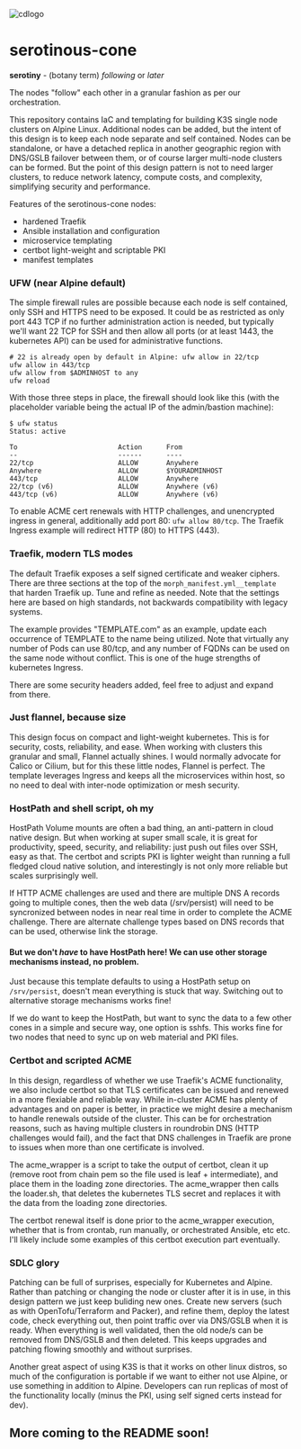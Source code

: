 ![cdlogo](https://carefuldata.com/images/cdlogo.png)

# serotinous-cone

<b>serotiny</b> - (botany term) <i>following</i> or <i>later</i>

The nodes "follow" each other in a granular fashion as per our orchestration. 

This repository contains IaC and templating for building K3S single node clusters on Alpine Linux.
Additional nodes can be added, but the intent of this design is to keep each node separate and self contained.
Nodes can be standalone, or have a detached replica in another geographic region with DNS/GSLB failover between them,
or of course larger multi-node clusters can be formed. But the point of this design pattern is not to need larger
clusters, to reduce network latency, compute costs, and complexity, simplifying security and performance.

Features of the serotinous-cone nodes:

- hardened Traefik
- Ansible installation and configuration
- microservice templating
- certbot light-weight and scriptable PKI
- manifest templates

### UFW (near Alpine default)

The simple firewall rules are possible because each node is self contained, only SSH and HTTPS need to be exposed. It could be as restricted as only port 443 TCP if no further administration action is needed, but typically we'll want 22 TCP for SSH and then allow all ports (or at least 1443, the kubernetes API) can be used for administrative functions. 

```
# 22 is already open by default in Alpine: ufw allow in 22/tcp
ufw allow in 443/tcp
ufw allow from $ADMINHOST to any
ufw reload
```

With those three steps in place, the firewall should look like this (with the placeholder variable being the actual IP of the admin/bastion machine):

```
$ ufw status
Status: active

To                         Action      From
--                         ------      ----
22/tcp                     ALLOW       Anywhere                  
Anywhere                   ALLOW       $YOURADMINHOST             
443/tcp                    ALLOW       Anywhere                  
22/tcp (v6)                ALLOW       Anywhere (v6)             
443/tcp (v6)               ALLOW       Anywhere (v6)          
```

To enable ACME cert renewals with HTTP challenges, and unencrypted ingress in general, additionally add port 80: `ufw allow 80/tcp`.
The Traefik Ingress example will redirect HTTP (80) to HTTPS (443).

### Traefik, modern TLS modes

The default Traefik exposes a self signed certificate and weaker ciphers. There are three sections at the top of the `morph_manifest.yml__template` that harden Traefik up.
Tune and refine as needed. Note that the settings here are based on high standards, not backwards compatibility with legacy systems.

The example provides "TEMPLATE.com" as an example, update each occurrence of TEMPLATE to the name being utilized. Note that virtually any number of Pods can use 80/tcp,
and any number of FQDNs can be used on the same node without conflict. This is one of the huge strengths of kubernetes Ingress.

There are some security headers added, feel free to adjust and expand from there.

### Just flannel, because size

This design focus on compact and light-weight kubernetes. This is for security, costs, reliability, and ease. When working with clusters this granular and small, Flannel actually shines.
I would normally advocate for Calico or Cilium, but for this these little nodes, Flannel is perfect. The template leverages Ingress and keeps all the microservices within host,
so no need to deal with inter-node optimization or mesh security. 

### HostPath and shell script, oh my

HostPath Volume mounts are often a bad thing, an anti-pattern in cloud native design. But when working at super small scale, it is great for productivity, speed, security, and reliability: just push out files over SSH, easy as that.
The certbot and scripts PKI is lighter weight than running a full fledged cloud native solution, and interestingly is not only more reliable but scales surprisingly well. 

If HTTP ACME challenges are used and there are multiple DNS A records going to multiple cones, then the web data (/srv/persist) will need to be syncronized between nodes in near real time in order to complete the ACME challenge.
There are alternate challenge types based on DNS records that can be used, otherwise link the storage.

#### But we don't <i>have</i> to have HostPath here! We can use other storage mechanisms instead, no problem.

Just because this template defaults to using a HostPath setup on `/srv/persist`, doesn't mean everything is stuck that way. Switching out to alternative storage mechanisms works fine! 

If we do want to keep the HostPath, but want to sync the data to a few other cones in a simple and secure way, one option is sshfs. This works fine for two nodes that need to sync up on web material and PKI files.

### Certbot and scripted ACME

In this design, regardless of whether we use Traefik's ACME functionality, we also include certbot so that TLS certificates can be issued and renewed in a more flexiable and reliable way.
While in-cluster ACME has plenty of advantages and on paper is better, in practice we might desire a mechanism to handle renewals outside of the cluster. This can be for orchestration reasons, such
as having multiple clusters in roundrobin DNS (HTTP challenges would fail), and the fact that DNS challenges in Traefik are prone to issues when more than one certificate is involved.

The acme_wrapper is a script to take the output of certbot, clean it up (remove root from chain pem so the file used is leaf + intermediate), and place them in the loading zone directories. The acme_wrapper then calls the loader.sh,
that deletes the kubernetes TLS secret and replaces it with the data from the loading zone directories.

The certbot renewal itself is done prior to the acme_wrapper execution, whether that is from crontab, run manually, or orchestrated Ansible, etc etc. I'll likely include some examples of this certbot execution part eventually.

### SDLC glory

Patching can be full of surprises, especially for Kubernetes and Alpine. Rather than patching or changing the node or cluster after it is in use, in this design pattern we just keep buliding new ones. Create new servers (such as with OpenTofu/Terraform and Packer), and refine them, deploy the latest code, check everything out, then point traffic over via DNS/GSLB when it is ready. When everything is well validated, then the old node/s can be removed from DNS/GSLB and then deleted. This keeps upgrades and patching flowing smoothly and without surprises.

Another great aspect of using K3S is that it works on other linux distros, so much of the configuration is portable if we want to either not use Alpine, or use something in addition to Alpine. Developers can run replicas of most of the functionality locally (minus the PKI, using self signed certs instead for dev).


## More coming to the README soon!

